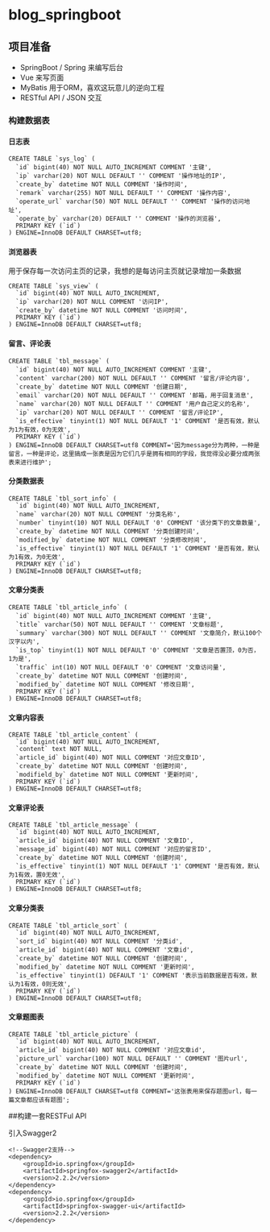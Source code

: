 # blog_springboot

## 项目准备

- SpringBoot / Spring 来编写后台
- Vue 来写页面
- MyBatis 用于ORM，喜欢这玩意儿的逆向工程
- RESTful API / JSON 交互


### 构建数据表
#### 日志表
	CREATE TABLE `sys_log` (
	  `id` bigint(40) NOT NULL AUTO_INCREMENT COMMENT '主键',
	  `ip` varchar(20) NOT NULL DEFAULT '' COMMENT '操作地址的IP',
	  `create_by` datetime NOT NULL COMMENT '操作时间',
	  `remark` varchar(255) NOT NULL DEFAULT '' COMMENT '操作内容',
	  `operate_url` varchar(50) NOT NULL DEFAULT '' COMMENT '操作的访问地址',
	  `operate_by` varchar(20) DEFAULT '' COMMENT '操作的浏览器',
	  PRIMARY KEY (`id`)
	) ENGINE=InnoDB DEFAULT CHARSET=utf8;

#### 浏览器表
用于保存每一次访问主页的记录，我想的是每访问主页就记录增加一条数据

	CREATE TABLE `sys_view` (
	  `id` bigint(40) NOT NULL AUTO_INCREMENT,
	  `ip` varchar(20) NOT NULL COMMENT '访问IP',
	  `create_by` datetime NOT NULL COMMENT '访问时间',
	  PRIMARY KEY (`id`)
	) ENGINE=InnoDB DEFAULT CHARSET=utf8;

#### 留言、评论表

	CREATE TABLE `tbl_message` (
	  `id` bigint(40) NOT NULL AUTO_INCREMENT COMMENT '主键',
	  `content` varchar(200) NOT NULL DEFAULT '' COMMENT '留言/评论内容',
	  `create_by` datetime NOT NULL COMMENT '创建日期',
	  `email` varchar(20) NOT NULL DEFAULT '' COMMENT '邮箱，用于回复消息',
	  `name` varchar(20) NOT NULL DEFAULT '' COMMENT '用户自己定义的名称',
	  `ip` varchar(20) NOT NULL DEFAULT '' COMMENT '留言/评论IP',
	  `is_effective` tinyint(1) NOT NULL DEFAULT '1' COMMENT '是否有效，默认为1为有效，0为无效',
	  PRIMARY KEY (`id`)
	) ENGINE=InnoDB DEFAULT CHARSET=utf8 COMMENT='因为message分为两种，一种是留言，一种是评论，这里搞成一张表是因为它们几乎是拥有相同的字段，我觉得没必要分成两张表来进行维护';

#### 分类数据表

	CREATE TABLE `tbl_sort_info` (
	  `id` bigint(40) NOT NULL AUTO_INCREMENT,
	  `name` varchar(20) NOT NULL COMMENT '分类名称',
	  `number` tinyint(10) NOT NULL DEFAULT '0' COMMENT '该分类下的文章数量',
	  `create_by` datetime NOT NULL COMMENT '分类创建时间',
	  `modified_by` datetime NOT NULL COMMENT '分类修改时间',
	  `is_effective` tinyint(1) NOT NULL DEFAULT '1' COMMENT '是否有效，默认为1有效，为0无效',
	  PRIMARY KEY (`id`)
	) ENGINE=InnoDB DEFAULT CHARSET=utf8;

#### 文章分类表
	CREATE TABLE `tbl_article_info` (
	  `id` bigint(40) NOT NULL AUTO_INCREMENT COMMENT '主键',
	  `title` varchar(50) NOT NULL DEFAULT '' COMMENT '文章标题',
	  `summary` varchar(300) NOT NULL DEFAULT '' COMMENT '文章简介，默认100个汉字以内',
	  `is_top` tinyint(1) NOT NULL DEFAULT '0' COMMENT '文章是否置顶，0为否，1为是',
	  `traffic` int(10) NOT NULL DEFAULT '0' COMMENT '文章访问量',
	  `create_by` datetime NOT NULL COMMENT '创建时间',
	  `modified_by` datetime NOT NULL COMMENT '修改日期',
	  PRIMARY KEY (`id`)
	) ENGINE=InnoDB DEFAULT CHARSET=utf8;

#### 文章内容表

	CREATE TABLE `tbl_article_content` (
	  `id` bigint(40) NOT NULL AUTO_INCREMENT,
	  `content` text NOT NULL,
	  `article_id` bigint(40) NOT NULL COMMENT '对应文章ID',
	  `create_by` datetime NOT NULL COMMENT '创建时间',
	  `modifield_by` datetime NOT NULL COMMENT '更新时间',
	  PRIMARY KEY (`id`)
	) ENGINE=InnoDB DEFAULT CHARSET=utf8;

#### 文章评论表

	CREATE TABLE `tbl_article_message` (
	  `id` bigint(40) NOT NULL AUTO_INCREMENT,
	  `article_id` bigint(40) NOT NULL COMMENT '文章ID',
	  `message_id` bigint(40) NOT NULL COMMENT '对应的留言ID',
	  `create_by` datetime NOT NULL COMMENT '创建时间',
	  `is_effective` tinyint(1) NOT NULL DEFAULT '1' COMMENT '是否有效，默认为1有效，置0无效',
	  PRIMARY KEY (`id`)
	) ENGINE=InnoDB DEFAULT CHARSET=utf8;

#### 文章分类表

	CREATE TABLE `tbl_article_sort` (
	  `id` bigint(40) NOT NULL AUTO_INCREMENT,
	  `sort_id` bigint(40) NOT NULL COMMENT '分类id',
	  `article_id` bigint(40) NOT NULL COMMENT '文章id',
	  `create_by` datetime NOT NULL COMMENT '创建时间',
	  `modified_by` datetime NOT NULL COMMENT '更新时间',
	  `is_effective` tinyint(1) DEFAULT '1' COMMENT '表示当前数据是否有效，默认为1有效，0则无效',
	  PRIMARY KEY (`id`)
	) ENGINE=InnoDB DEFAULT CHARSET=utf8;

#### 文章题图表

	CREATE TABLE `tbl_article_picture` (
	  `id` bigint(40) NOT NULL AUTO_INCREMENT,
	  `article_id` bigint(40) NOT NULL COMMENT '对应文章id',
	  `picture_url` varchar(100) NOT NULL DEFAULT '' COMMENT '图片url',
	  `create_by` datetime NOT NULL COMMENT '创建时间',
	  `modified_by` datetime NOT NULL COMMENT '更新时间',
	  PRIMARY KEY (`id`)
	) ENGINE=InnoDB DEFAULT CHARSET=utf8 COMMENT='这张表用来保存题图url，每一篇文章都应该有题图';


##构建一套RESTFul API

引入Swagger2

    <!--Swagger2支持-->
    <dependency>
        <groupId>io.springfox</groupId>
        <artifactId>springfox-swagger2</artifactId>
        <version>2.2.2</version>
    </dependency>
    <dependency>
        <groupId>io.springfox</groupId>
        <artifactId>springfox-swagger-ui</artifactId>
        <version>2.2.2</version>
    </dependency>